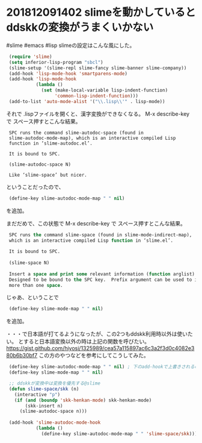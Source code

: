 # 201812091402 slimeを動かしているとddskkの変換がうまくいかない

#slime #emacs #lisp
slimeの設定はこんな風にした。

```lisp
 (require 'slime)
 (setq inferior-lisp-program "sbcl")
 (slime-setup '(slime-repl slime-fancy slime-banner slime-company))
 (add-hook 'lisp-mode-hook 'smartparens-mode)
 (add-hook 'lisp-mode-hook
           (lambda ()
             (set (make-local-variable lisp-indent-function)
                  'common-lisp-indent-function)))
 (add-to-list 'auto-mode-alist '("\\.lisp\\'" . lisp-mode))
```

それで .lispファイルを開くと、漢字変換ができなくなる。
M-x describe-key で スペース押すとこんな結果。

```
 SPC runs the command slime-autodoc-space (found in
 slime-autodoc-mode-map), which is an interactive compiled Lisp
 function in ‘slime-autodoc.el’.
 
 It is bound to SPC.
 
 (slime-autodoc-space N)
 
 Like ‘slime-space’ but nicer.
```

ということだったので、

```lisp
 (define-key slime-autodoc-mode-map " " nil)
```

を追加。

まだだめで、この状態で M-x describe-key で スペース押すとこんな結果。

```lisp
 SPC runs the command slime-space (found in slime-mode-indirect-map),
 which is an interactive compiled Lisp function in ‘slime.el’.
 
 It is bound to SPC.
 
 (slime-space N)
 
 Insert a space and print some relevant information (function arglist).
 Designed to be bound to the SPC key.  Prefix argument can be used to insert
 more than one space.
```

じゃあ、ということで

```lisp
 (define-key slime-mode-map " " nil)
```


を追加。

・・・で日本語が打てるようになったが、この2つもddskk利用時以外は使いたい。
とすると日本語変換以外の時は上記の関数を呼びたい。
<https://gist.github.com/hiyosi/1325989/cea57a115897ac6c3a2f3d0c4082e380b6b30bf7>
この方のやつなどを参考にしてこうしてみた。

```lisp
 (define-key slime-autodoc-mode-map " " nil) ; 下のadd-hookで上書きされるので不要
 (define-key slime-mode-map " " nil)
 ```

```lisp
 ;; ddskkが変換中は変換を優先する@slime
 (defun slime-space/skk (n)
   (interactive "p")
   (if (and (boundp 'skk-henkan-mode) skk-henkan-mode)
       (skk-insert n)
     (slime-autodoc-space n)))
 
 (add-hook 'slime-autodoc-mode-hook
           (lambda ()
             (define-key slime-autodoc-mode-map " " 'slime-space/skk)))
```
